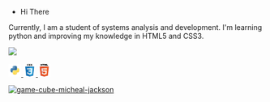 - Hi There

Currently, I am a student of systems analysis and development. I'm learning python and improving my knowledge in HTML5 and CSS3.

<div>
    <a href="https//beacons.ai/sandypiropo">
    <img height="180cm" src="https://github-readme-stats.vercel.app/api?username=sandypiropo&show_icons=true&theme=midnight-purple&include_all_commits=true&count_private=true"/>
</div>
    
 <code><img height="25" 
src="https://raw.githubusercontent.com/github/explore/80688e429a7d4ef2fca1e82350fe8e3517d3494d/topics/python/python.png"></code>
<code><img height="25" src="https://raw.githubusercontent.com/github/explore/80688e429a7d4ef2fca1e82350fe8e3517d3494d/topics/css/css.png"></code>
<code><img height="25" src="https://raw.githubusercontent.com/github/explore/80688e429a7d4ef2fca1e82350fe8e3517d3494d/topics/html/html.png"></code>
    </div>

![game-cube-micheal-jackson](https://user-images.githubusercontent.com/121200148/217365389-c5bf2a09-e584-47b0-87a0-8bc334b0a85c.gif)
                             
                             

                             
